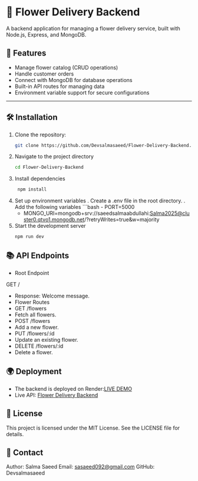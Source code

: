 
# 🌸 Flower Delivery Backend

A backend application for managing a flower delivery service, built with Node.js, Express, and MongoDB.

## 🚀 Features

- Manage flower catalog (CRUD operations)
- Handle customer orders
- Connect with MongoDB for database operations
- Built-in API routes for managing data
- Environment variable support for secure configurations

---

## 🛠️ Installation

1. Clone the repository:
   ```bash
   git clone https://github.com/Devsalmasaeed/Flower-Delivery-Backend.git

2. Navigate to the project directory
   ```bash
   cd Flower-Delivery-Backend
3. Install dependencies
   ```bash
    npm install
4. Set up environment variables
   . Create a .env file in the root directory.
   . Add the following variables
       ```bash
       - PORT=5000
      -  MONGO_URI=mongodb+srv://saeedsalmaabdullahi:Salma2025@cluster0.qtvo1.mongodb.net/?retryWrites=true&w=majority
5. Start the development server
     ```bash
     npm run dev

## 📚 API Endpoints

- Root Endpoint

GET /
- Response: Welcome message.
- Flower Routes
- GET /flowers
- Fetch all flowers.
- POST /flowers
- Add a new flower.
- PUT /flowers/:id
- Update an existing flower.
- DELETE /flowers/:id
- Delete a flower.

## 🌍 Deployment
- The backend is deployed on Render:[LIVE DEMO](https://flower-delivery-backend.onrender.com/)
- Live API: [Flower Delivery Backend](http://localhost:5000/api/flowers)


## 📜 License
This project is licensed under the MIT License. See the LICENSE file for details.

## 📧 Contact
Author: Salma Saeed
Email: sasaeed092@gmail.com
GitHub: Devsalmasaeed     


